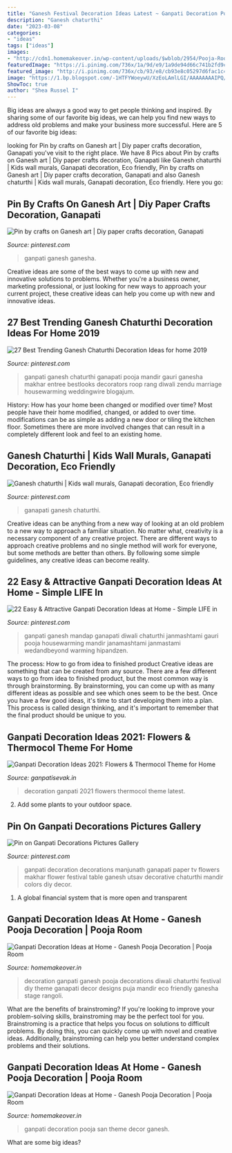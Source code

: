 ```yaml
---
title: "Ganesh Festival Decoration Ideas Latest ~ Ganpati Decoration Pooja San Theme Decor Ganesh"
description: "Ganesh chaturthi"
date: "2023-03-08"
categories:
- "ideas"
tags: ["ideas"]
images:
- "http://cdn1.homemakeover.in/wp-content/uploads/$wblob/2954/Pooja-Room-342.jpg"
featuredImage: "https://i.pinimg.com/736x/1a/9d/e9/1a9de94d66c741b2fd9c404689b0507a.jpg"
featured_image: "http://i.pinimg.com/736x/cb/93/e8/cb93e8c05297d6fac1c45132288b7d50.jpg"
image: "https://1.bp.blogspot.com/-1HTFYWoeywU/XzEoLAmlLGI/AAAAAAAAIPQ/CLkRjAgf_WcBIjFGd0sIKOqbK-emXB0XACLcBGAsYHQ/s800/Ganpati-Decoration-Ideas-for-Home-4.jpg"
ShowToc: true
author: "Shea Russel I"
---
```



Big ideas are always a good way to get people thinking and inspired. By sharing some of our favorite big ideas, we can help you find new ways to address old problems and make your business more successful. Here are 5 of our favorite big ideas: 

	

		
looking for Pin by crafts on Ganesh art | Diy paper crafts decoration, Ganapati you've visit to the right place. We have 8 Pics about Pin by crafts on Ganesh art | Diy paper crafts decoration, Ganapati like Ganesh chaturthi | Kids wall murals, Ganapati decoration, Eco friendly, Pin by crafts on Ganesh art | Diy paper crafts decoration, Ganapati and also Ganesh chaturthi | Kids wall murals, Ganapati decoration, Eco friendly. Here you go:
		
    
## Pin By Crafts On Ganesh Art | Diy Paper Crafts Decoration, Ganapati

<img loading=lazy src="https://i.pinimg.com/736x/b8/22/bd/b822bdb554ef298506f7b63485107877.jpg" onerror="this.onerror=null;this.src='https://tse2.mm.bing.net/th?id=OIP.-uxCz9-iZrb9RCaOJsHwfAHaEu&amp;pid=15.1';" alt="Pin by crafts on Ganesh art | Diy paper crafts decoration, Ganapati">

_Source: pinterest.com_

>ganpati ganesh ganesha. 

	

Creative ideas are some of the best ways to come up with new and innovative solutions to problems. Whether you're a business owner, marketing professional, or just looking for new ways to approach your current project, these creative ideas can help you come up with new and innovative ideas.

    
## 27 Best Trending Ganesh Chaturthi Decoration Ideas For Home 2019

<img loading=lazy src="https://i.pinimg.com/736x/13/df/58/13df58c25391cd0b496b7b2778e6af7d.jpg" onerror="this.onerror=null;this.src='https://tse3.mm.bing.net/th?id=OIP.aFGegGR1UTie6hLA_SvZrgHaF5&amp;pid=15.1';" alt="27 Best Trending Ganesh Chaturthi Decoration Ideas for home 2019">

_Source: pinterest.com_

>ganpati ganesh chaturthi ganapati pooja mandir gauri ganesha makhar entree bestlooks decorators roop rang diwali zendu marriage housewarming weddingwire blogajum. 

	

History: How has your home been changed or modified over time?
Most people have their home modified, changed, or added to over time. modifications can be as simple as adding a new door or tiling the kitchen floor. Sometimes there are more involved changes that can result in a completely different look and feel to an existing home.

    
## Ganesh Chaturthi | Kids Wall Murals, Ganapati Decoration, Eco Friendly

<img loading=lazy src="http://i.pinimg.com/736x/cb/93/e8/cb93e8c05297d6fac1c45132288b7d50.jpg" onerror="this.onerror=null;this.src='https://tse2.mm.bing.net/th?id=OIP.hTWyGRNhfEL1aD0OPRQLEAHaJ3&amp;pid=15.1';" alt="Ganesh chaturthi | Kids wall murals, Ganapati decoration, Eco friendly">

_Source: pinterest.com_

>ganapati ganesh chaturthi. 

	

Creative ideas can be anything from a new way of looking at an old problem to a new way to approach a familiar situation. No matter what, creativity is a necessary component of any creative project. There are different ways to approach creative problems and no single method will work for everyone, but some methods are better than others. By following some simple guidelines, any creative ideas can become reality.

    
## 22 Easy &amp; Attractive Ganpati Decoration Ideas At Home - Simple LIFE In

<img loading=lazy src="https://i.pinimg.com/736x/6c/c7/a6/6cc7a64dd5f195b913561be2b8bb2ec2.jpg" onerror="this.onerror=null;this.src='https://tse2.mm.bing.net/th?id=OIP.9YNiYMkpHZZou5FJIqg99gHaJ4&amp;pid=15.1';" alt="22 Easy &amp; Attractive Ganpati Decoration Ideas at Home - Simple LIFE in">

_Source: pinterest.com_

>ganpati ganesh mandap ganapati diwali chaturthi janmashtami gauri pooja housewarming mandir janamashtami janmastami wedandbeyond warming hipandzen. 

	

The process: How to go from idea to finished product
Creative ideas are something that can be created from any source. There are a few different ways to go from idea to finished product, but the most common way is through brainstorming. By brainstorming, you can come up with as many different ideas as possible and see which ones seem to be the best. Once you have a few good ideas, it's time to start developing them into a plan. This process is called design thinking, and it's important to remember that the final product should be unique to you.

    
## Ganpati Decoration Ideas 2021: Flowers &amp; Thermocol Theme For Home

<img loading=lazy src="https://1.bp.blogspot.com/-1HTFYWoeywU/XzEoLAmlLGI/AAAAAAAAIPQ/CLkRjAgf_WcBIjFGd0sIKOqbK-emXB0XACLcBGAsYHQ/s800/Ganpati-Decoration-Ideas-for-Home-4.jpg" onerror="this.onerror=null;this.src='https://tse4.mm.bing.net/th?id=OIP.Fyk2EJpwpmBKoHbe0tW3AgHaJ4&amp;pid=15.1';" alt="Ganpati Decoration Ideas 2021: Flowers &amp; Thermocol Theme for Home">

_Source: ganpatisevak.in_

>decoration ganpati 2021 flowers thermocol theme latest. 

	

2. Add some plants to your outdoor space.

    
## Pin On Ganpati Decorations Pictures Gallery

<img loading=lazy src="https://i.pinimg.com/736x/1a/9d/e9/1a9de94d66c741b2fd9c404689b0507a.jpg" onerror="this.onerror=null;this.src='https://tse2.mm.bing.net/th?id=OIP.yoqoGFTofwhyLAki4ye5sQHaKz&amp;pid=15.1';" alt="Pin on Ganpati Decorations Pictures Gallery">

_Source: pinterest.com_

>ganpati decoration decorations manjunath ganapati paper tv flowers makhar flower festival table ganesh utsav decorative chaturthi mandir colors diy decor. 

	

1. A global financial system that is more open and transparent 

    
## Ganpati Decoration Ideas At Home - Ganesh Pooja Decoration | Pooja Room

<img loading=lazy src="http://cdn1.homemakeover.in/wp-content/uploads/$wblob/2958/Pooja-Room-352.jpg" onerror="this.onerror=null;this.src='https://tse1.mm.bing.net/th?id=OIP.ZMfCdRehyCqC0-5EJK7gFAAAAA&amp;pid=15.1';" alt="Ganpati Decoration Ideas at Home - Ganesh Pooja Decoration | Pooja Room">

_Source: homemakeover.in_

>decoration ganpati ganesh pooja decorations diwali chaturthi festival diy theme ganapati decor designs puja mandir eco friendly ganesha stage rangoli. 

	

What are the benefits of brainstroming?
If you're looking to improve your problem-solving skills, brainstroming may be the perfect tool for you. Brainstroming is a practice that helps you focus on solutions to difficult problems. By doing this, you can quickly come up with novel and creative ideas. Additionally, brainstroming can help you better understand complex problems and their solutions.

    
## Ganpati Decoration Ideas At Home - Ganesh Pooja Decoration | Pooja Room

<img loading=lazy src="http://cdn1.homemakeover.in/wp-content/uploads/$wblob/2954/Pooja-Room-342.jpg" onerror="this.onerror=null;this.src='https://tse3.mm.bing.net/th?id=OIP.Uf_-7iKCPh8bJMn0NO8wlwHaFq&amp;pid=15.1';" alt="Ganpati Decoration Ideas at Home - Ganesh Pooja Decoration | Pooja Room">

_Source: homemakeover.in_

>ganpati decoration pooja san theme decor ganesh. 

	

What are some big ideas?
 

